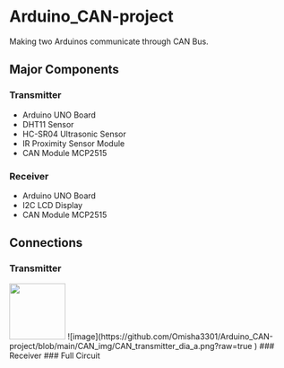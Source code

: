 # Arduino_CAN-project
Making two Arduinos communicate through CAN Bus.
## Major Components 
### Transmitter
- Arduino UNO Board
- DHT11 Sensor
- HC-SR04 Ultrasonic Sensor
- IR Proximity Sensor Module
- CAN Module MCP2515
### Receiver
- Arduino UNO Board
- I2C LCD Display
- CAN Module MCP2515
## Connections
### Transmitter
<img src="[https://your-image-url.type](https://github.com/Omisha3301/Arduino_CAN-project/blob/main/CAN_img/CAN_transmitter_dia_a.png?raw=true)" width="100" height="100">
![image](https://github.com/Omisha3301/Arduino_CAN-project/blob/main/CAN_img/CAN_transmitter_dia_a.png?raw=true )
### Receiver
### Full Circuit
